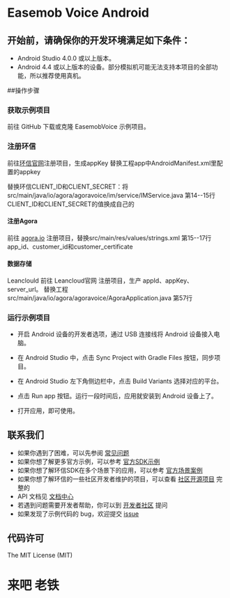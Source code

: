 # Easemob Voice Android

## 开始前，请确保你的开发环境满足如下条件：
- Android Studio 4.0.0 或以上版本。
- Android 4.4 或以上版本的设备。部分模拟机可能无法支持本项目的全部功能，所以推荐使用真机。

##操作步骤

### 获取示例项目
前往 GitHub 下载或克隆 EasemobVoice 示例项目。

### 注册环信
前往[环信官网](https://console.easemob.com/user/register)注册项目，生成appKey 替换工程app中AndroidManifest.xml里配置的appkey
<meta-data
    android:name="EASEMOB_APPKEY"
    android:value="#your appkey#" /> 


替换环信CLIENT_ID和CLIENT_SECRET：将src/main/java/io/agora/agoravoice/im/service/IMService.java 第14--15行CLIENT_ID和CLIENT_SECRET的值换成自己的

#### 注册Agora
前往 [agora.io](https://dashboard.agora.io/signin/) 注册项目，替换src/main/res/values/strings.xml 第15--17行 app_id、customer_id和customer_certificate

#### 数据存储
Leanclould
前往 Leancloud官网 注册项目，生产 appId、appKey、server_url。
替换工程 src/main/java/io/agora/agoravoice/AgoraApplication.java  第57行


### 运行示例项目
- 开启 Android 设备的开发者选项，通过 USB 连接线将 Android 设备接入电脑。

- 在 Android Studio 中，点击 Sync Project with Gradle Files 按钮，同步项目。

- 在 Android Studio 左下角侧边栏中，点击 Build Variants 选择对应的平台。

- 点击 Run app 按钮。运行一段时间后，应用就安装到 Android 设备上了。

- 打开应用，即可使用。

## 联系我们
 - 如果你遇到了困难，可以先参阅 [常见问题](https://docs-im.easemob.com/) 
 - 如果你想了解更多官方示例，可以参考
   [官方SDK示例](https://www.easemob.com/download/im)
  - 如果你想了解环信SDK在多个场景下的应用，可以参考
   [官方场景案例](https://www.easemob.com/download/demo)
   - 如果你想了解环信的一些社区开发者维护的项目，可以查看 [社区开源项目](https://www.imgeek.org/code/) 完整的
   - API 文档见 [文档中心](https://docs-im.easemob.com/) 
   - 若遇到问题需要开发者帮助，你可以到
   [开发者社区](https://www.imgeek.org/) 提问 
   - 如果发现了示例代码的 bug，欢迎提交
   [issue](https://github.com/easemob/EasemobVoice/issues)
   
   ## 代码许可
The MIT License (MIT)

# 来吧 老铁


